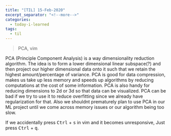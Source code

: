 ```yaml
---
title: "[TIL] 15-Feb-2020"
excerpt_separator: "<!--more-->"
categories:
  - today-i-learned
tags:
  - til 
---
```


> PCA, vim

<!--more-->

PCA (Principle Component Analysis) is a way dimensionality reduction algorithm. The idea is to form a lower dimensional linear subspace(?) and then project our higher dimensional data onto it such that we retain the highest amount/percentage of variance. PCA is good for data compression, makes us take up less memory and speeds up algorithms by reducing computations at the cost of some information. PCA is also handy for reducing dimensions to 2d or 3d so that data can be visualized. PCA can be bad if we try to use it to reduce overfitting since we already have regularization for that. Also we shouldnt prematurely plan to use PCA in our ML project until we come across memory issues or our algorithm being too slow.

If we accidentally press <kbd>Ctrl</kbd> + <kbd>s</kbd> in vim and it becomes unresponsive, Just press <kbd>Ctrl</kbd> + <kbd>q</kbd>.
